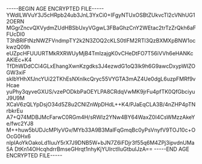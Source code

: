 -----BEGIN AGE ENCRYPTED FILE-----
YWdlLWVuY3J5cHRpb24ub3JnL3YxCi0+IFgyNTUxOSBtZUkvcTl2cVNhUG12OERN
MGgrZncvQXVydmZUdHBSbUxyVGgwL3FBaGhzCnY2WEtac2trTzZrQkh6aFFUcDl0
T3hBRlFtNzNWZFVndmpTY2k2N3ZOQ2cKLS0tIFM2RTl3QzBXMXpBNW1ockwzQ09h
eUZpcHFUUURTMkRXRWUyMjB4TmIzajgK0vCHeDtFO7T56iVVh6eHANKcAKIEc+K4
TfDhWDdCCl4GLxEhangXwnKzgdks3J4ezwdG1oQ3Ik9h6G9awcDxypWIZOGW3xiF
skIbYHhXfJncYUi22TKhEsNXnIkcQryc55VYGTA3mAZ4Ue0dgL6uzpFMRf9vHcae
yuPhy3qyveGXUS/vzePODkbPaOEYLPA8CRdqVwMK9jrFu4pfTK0QfGbciyuJ9U9M
XCaV6zQLYpDsjO34d5Z8u2CNIZnWpDHdL++K4/PJaEqCLA3B/4nZHP4pTNrbkrEu
A7+Q74MDBJMcFarwC0RGm4H/sRWlz2YNw4BY64WaxZ0I4CsWMzzAkeYe/fwc2YJ8
M++huw5bUDJcMPlyVGv/MYb33A9B3MalFqGmqBc0yPsVnyfV9TOJ10c+OOcG0Hx6
nlpIAoYkOakoLd1luuY5rX7J9DNB5W+bJN7Z6iFDjr3f55q6M4ZPj3ipvdnUMa5A
DtKn14OHcqhdrrBmseGHrqt1nhyKjYUIrctIluGtbulJzA==
-----END AGE ENCRYPTED FILE-----

